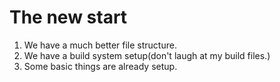# The new start
1. We have a much better file structure.
2. We have a build system setup(don't laugh at my build files.)
3. Some basic things are already setup.